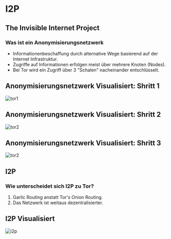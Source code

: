 # I2P

## The Invisible Internet Project

### Was ist ein Anonymisierungsnetzwerk
- Informationenbeschaffung durch alternative Wege basierend auf der Internet Infrastruktur.
- Zugriffe auf Informationen erfolgen meist über mehrere Knoten (Nodes).
- Bei Tor wird ein Zugriff über 3 "Schalen" nacheinander entschlüsselt.

## Anonymisierungsnetzwerk Visualisiert: Shritt 1
![tor1](https://www.torproject.org/images/htw1.png)

## Anonymisierungsnetzwerk Visualisiert: Shritt 2
![tor2](https://www.torproject.org/images/htw2.png)

## Anonymisierungsnetzwerk Visualisiert: Shritt 3
![tor2](https://www.torproject.org/images/htw3.png)

## I2P

### Wie unterscheidet sich I2P zu Tor?
1. Garlic Routing anstatt Tor's Onion Routing.
2. Das Netzwerk ist weitaus dezentralisierter.

## I2P Visualisiert
![i2p](https://geti2p.net/_static/images/net.png)
